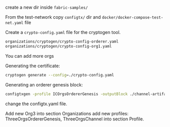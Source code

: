 

create a new dir inside ```fabric-samples/``` 

From the test-network copy ```configtx/``` dir and ```docker/docker-compose-test-net.yaml``` file  

Create a ```crypto-config.yaml``` file for the cryptogen tool.

```sh
organizations/cryptogen/crypto-config-orderer.yaml
organizations/cryptogen/crypto-config-org1.yaml
```
You can add more orgs

Generating the certificate:

```sh
cryptogen generate --config=./crypto-config.yaml
```

Generating an orderer genesis block:

```sh
configtxgen -profile ICOrgsOrdererGenesis -outputBlock ./channel-artifacts/genesis.block
```

change the configtx.yaml file.

Add new Org3 into section Organizations 
add new profiles: ThreeOrgsOrdererGenesis, ThreeOrgsChannel into section Profile.
